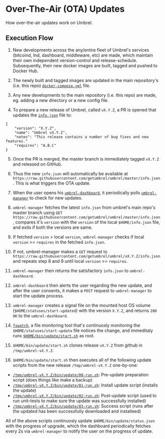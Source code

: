 # Over-The-Air (OTA) Updates
How over-the-air updates work on Umbrel.

## Execution Flow

1. New developments across the any/entire fleet of Umbrel's services (bitcoind, lnd, dashboard, middleware, etc) are made, which maintain their own independent version-control and release-schedule. Subsequently, their new docker images are built, tagged and pushed to Docker Hub.

2. The newly built and tagged images are updated in the main repository's (i.e. this repo) [`docker-compose.yml`](https://github.com/mayankchhabra/umbrel/blob/ota-updates/docker-compose.yml) file.

3. Any new developments to the main repository (i.e. this repo) are made, eg. adding a new directory or a new config file.

4. To prepare a new release of Umbrel, called `vX.Y.Z`, a PR is opened that updates the [`info.json`](https://github.com/mayankchhabra/umbrel/blob/ota-updates/info.json) file to:

```
{
    "version": "X.Y.Z",
    "name": "Umbrel vX.Y.Z",
    "notes": "This release contains a number of bug fixes and new features."
    "requires": "A.B.C" 
}
```

5. Once the PR is merged, the master branch is immediately tagged `vX.Y.Z` and released on GitHub.

6. Thus the new `info.json` will automatically be available at `https://raw.githubusercontent.com/getumbrel/umbrel/master/info.json`. This is what triggers the OTA update.

6. When the user opens his [`umbrel-dashboard`](https://github.com/getumbrel/umbrel-dashboard), it periodically polls [`umbrel-manager`](https://github.com/getumbrel/umbrel-manager) to check for new updates.

7. `umbrel-manager` fetches the latest `info.json` from umbrel's main repo's master branch using `GET https://raw.githubusercontent.com/getumbrel/umbrel/master/info.json`, compares it's `version` with the `version` of the local `$HOME/info.json` file, and exits if both the versions are same.

8. If fetched `version` > local `version`, `umbrel-manager` checks if local `version` >= `requires` in the fetched `info.json`.

9. If not, umbrel-manager makes a `GET` request to `https://raw.githubusercontent.com/getumbrel/umbrel/vX.Y.Z/info.json` and repeats step 8 and 9 until local `version` >= `requires`. 

10. `umbrel-manager` then returns the satisfactory `info.json` to `umbrel-dashboard`.

11. `umbrel-dashboard` then alerts the user regarding the new update, and after the user consents, it makes a `POST` request to `umbrel-manager` to start the update process.

14. `umbrel-manager` creates a signal file on the mounted host OS volume (`$HOME/statuses/start-updated`) with the version `X.Y.Z`, and returns `200 OK` to the `umbrel-dashboard`.

15. [`fswatch`](https://github.com/emcrisostomo/fswatch), a file monitoring tool that's continuosly monitoring the `$HOME/statuses/start-update` file notices the change, and immeditaly runs [`$HOME/bin/update/start.sh`](https://github.com/mayankchhabra/umbrel/blob/ota-updates/bin/update/start.sh) as root.

16. `$HOME/bin/update/start.sh` clones release `vX.Y.Z` from github in `/tmp/umbrel-vX.Y.Z`.

17. `$HOME/bin/update/start.sh` then executes all of the following update scripts from the new release `/tmp/umbrel-vX.Y.Z` one-by-one:

- [`/tmp/umbrel-vX.Y.Z/bin/update/00-run.sh`](https://github.com/mayankchhabra/umbrel/blob/ota-updates/bin/update/00-run.sh): Pre-update preparation script (does things like make a backup)
- [`/tmp/umbrel-vX.Y.Z/bin/update/01-run.sh`](https://github.com/mayankchhabra/umbrel/blob/ota-updates/bin/update/01-run.sh): Install update script (installs the update)
- [`/tmp/umbrel-vX.Y.Z/bin/update/02-run.sh`](https://github.com/mayankchhabra/umbrel/blob/ota-updates/bin/update/02-run.sh): Post-update script (used to run unit-tests to make sure the update was successfully installed)
- [`/tmp/umbrel-vX.Y.Z/bin/update/03-run.sh`](https://github.com/mayankchhabra/umbrel/blob/ota-updates/bin/update/03-run.sh): Success script (runs after the updated has been successfully downloaded and installeed)

All of the above scripts continuosly update `$HOME/bin/update/status.json` with the progress of upgrade, which the dashboard periodically fetches every 2s via `umbrel-manager` to notify the user on the progress of update.
